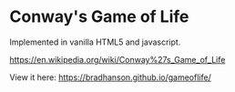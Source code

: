 # Conway's Game of Life

Implemented in vanilla HTML5 and javascript.

https://en.wikipedia.org/wiki/Conway%27s_Game_of_Life

View it here:
https://bradhanson.github.io/gameoflife/
